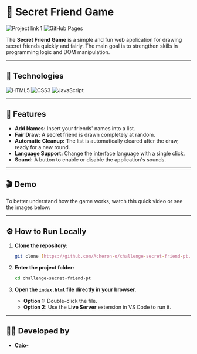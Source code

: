 # 🎁 Secret Friend Game

![Project link 1]((https://challenge-secret-friend-pt.vercel.app/))
![GitHub Pages](https://github.com/badges/your_project_name/deploy.svg?style=flat&branch=main)

The **Secret Friend Game** is a simple and fun web application for drawing secret friends quickly and fairly. The main goal is to strengthen skills in programming logic and DOM manipulation.

---

## 🚀 Technologies

![HTML5](https://img.shields.io/badge/HTML5-E34F26?style=for-the-badge&logo=html5&logoColor=white)
![CSS3](https://img.shields.io/badge/CSS3-1572B6?style=for-the-badge&logo=css3&logoColor=white)
![JavaScript](https://img.shields.io/badge/JavaScript-F7DF1E?style=for-the-badge&logo=javascript&logoColor=black)

---

## 🌟 Features

- **Add Names:** Insert your friends' names into a list.
- **Fair Draw:** A secret friend is drawn completely at random.
- **Automatic Cleanup:** The list is automatically cleared after the draw, ready for a new round.
- **Language Support:** Change the interface language with a single click.
- **Sound:** A button to enable or disable the application's sounds.

---

## 🎬 Demo

To better understand how the game works, watch this quick video or see the images below:



---

## ⚙️ How to Run Locally

1.  **Clone the repository:**
    ```bash
    git clone [https://github.com/Acheron-o/challenge-secret-friend-pt.git](https://github.com/Acheron-o/challenge-secret-friend-pt.git)
    ```
2.  **Enter the project folder:**
    ```bash
    cd challenge-secret-friend-pt
    ```
3.  **Open the `index.html` file directly in your browser.**
    
    * **Option 1:** Double-click the file.
    * **Option 2:** Use the **Live Server** extension in VS Code to run it.

---

## 👨‍💻 Developed by

* **[Caio-](https://github.com/Acheron-o)**
 
